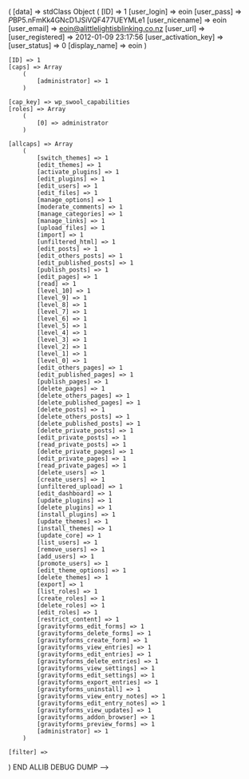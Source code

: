 ( [data] => stdClass Object ( [ID] => 1 [user_login] => eoin [user_pass] =>
$P$BP5.nFmKk4GNcD1JSiVQF477UEYMLe1 [user_nicename] => eoin [user_email] =>
eoin@alittlelightisblinking.co.nz [user_url] => [user_registered] => 2012-01-09
23:17:56 [user_activation_key] => [user_status] => 0 [display_name] => eoin )

    [ID] => 1
    [caps] => Array
        (
            [administrator] => 1
        )

    [cap_key] => wp_swool_capabilities
    [roles] => Array
        (
            [0] => administrator
        )

    [allcaps] => Array
        (
            [switch_themes] => 1
            [edit_themes] => 1
            [activate_plugins] => 1
            [edit_plugins] => 1
            [edit_users] => 1
            [edit_files] => 1
            [manage_options] => 1
            [moderate_comments] => 1
            [manage_categories] => 1
            [manage_links] => 1
            [upload_files] => 1
            [import] => 1
            [unfiltered_html] => 1
            [edit_posts] => 1
            [edit_others_posts] => 1
            [edit_published_posts] => 1
            [publish_posts] => 1
            [edit_pages] => 1
            [read] => 1
            [level_10] => 1
            [level_9] => 1
            [level_8] => 1
            [level_7] => 1
            [level_6] => 1
            [level_5] => 1
            [level_4] => 1
            [level_3] => 1
            [level_2] => 1
            [level_1] => 1
            [level_0] => 1
            [edit_others_pages] => 1
            [edit_published_pages] => 1
            [publish_pages] => 1
            [delete_pages] => 1
            [delete_others_pages] => 1
            [delete_published_pages] => 1
            [delete_posts] => 1
            [delete_others_posts] => 1
            [delete_published_posts] => 1
            [delete_private_posts] => 1
            [edit_private_posts] => 1
            [read_private_posts] => 1
            [delete_private_pages] => 1
            [edit_private_pages] => 1
            [read_private_pages] => 1
            [delete_users] => 1
            [create_users] => 1
            [unfiltered_upload] => 1
            [edit_dashboard] => 1
            [update_plugins] => 1
            [delete_plugins] => 1
            [install_plugins] => 1
            [update_themes] => 1
            [install_themes] => 1
            [update_core] => 1
            [list_users] => 1
            [remove_users] => 1
            [add_users] => 1
            [promote_users] => 1
            [edit_theme_options] => 1
            [delete_themes] => 1
            [export] => 1
            [list_roles] => 1
            [create_roles] => 1
            [delete_roles] => 1
            [edit_roles] => 1
            [restrict_content] => 1
            [gravityforms_edit_forms] => 1
            [gravityforms_delete_forms] => 1
            [gravityforms_create_form] => 1
            [gravityforms_view_entries] => 1
            [gravityforms_edit_entries] => 1
            [gravityforms_delete_entries] => 1
            [gravityforms_view_settings] => 1
            [gravityforms_edit_settings] => 1
            [gravityforms_export_entries] => 1
            [gravityforms_uninstall] => 1
            [gravityforms_view_entry_notes] => 1
            [gravityforms_edit_entry_notes] => 1
            [gravityforms_view_updates] => 1
            [gravityforms_addon_browser] => 1
            [gravityforms_preview_forms] => 1
            [administrator] => 1
        )

    [filter] =>

) END ALLIB DEBUG DUMP -->

